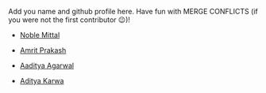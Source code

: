 Add you name and github profile here. Have fun with MERGE CONFLICTS (if you were not the first contributor 😉)!

- [Noble Mittal](https://github.com/beingnoble03)
- [Amrit Prakash](https://github.com/solo-daemon)

- [Aaditya Agarwal](https://github.com/psy-duck)

- [Aditya Karwa](https://github.com/AdityaK-github)

